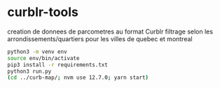 # curblr-tools

creation de donnees de parcometres au format Curblr
filtrage selon les arrondissements/quartiers pour les villes de quebec et montreal

```sh
python3 -m venv env
source env/bin/activate
pip3 install -r requirements.txt
python3 run.py
(cd ../curb-map/; nvm use 12.7.0; yarn start)
```
